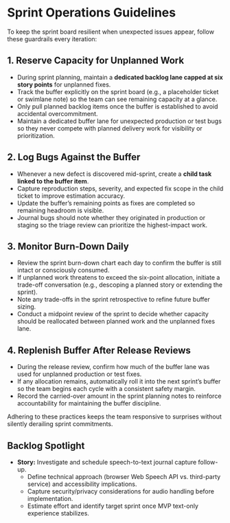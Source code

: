 # Sprint Operations Guidelines

To keep the sprint board resilient when unexpected issues appear, follow these guardrails every iteration:

## 1. Reserve Capacity for Unplanned Work
- During sprint planning, maintain a **dedicated backlog lane capped at six story points** for unplanned fixes.
- Track the buffer explicitly on the sprint board (e.g., a placeholder ticket or swimlane note) so the team can see remaining capacity at a glance.
- Only pull planned backlog items once the buffer is established to avoid accidental overcommitment.
- Maintain a dedicated buffer lane for unexpected production or test bugs so they never compete with planned delivery work for visibility or prioritization.

## 2. Log Bugs Against the Buffer
- Whenever a new defect is discovered mid-sprint, create a **child task linked to the buffer item**.
- Capture reproduction steps, severity, and expected fix scope in the child ticket to improve estimation accuracy.
- Update the buffer’s remaining points as fixes are completed so remaining headroom is visible.
- Journal bugs should note whether they originated in production or staging so the triage review can prioritize the highest-impact work.

## 3. Monitor Burn-Down Daily
- Review the sprint burn-down chart each day to confirm the buffer is still intact or consciously consumed.
- If unplanned work threatens to exceed the six-point allocation, initiate a trade-off conversation (e.g., descoping a planned story or extending the sprint).
- Note any trade-offs in the sprint retrospective to refine future buffer sizing.
- Conduct a midpoint review of the sprint to decide whether capacity should be reallocated between planned work and the unplanned fixes lane.

## 4. Replenish Buffer After Release Reviews
- During the release review, confirm how much of the buffer lane was used for unplanned production or test fixes.
- If any allocation remains, automatically roll it into the next sprint’s buffer so the team begins each cycle with a consistent safety margin.
- Record the carried-over amount in the sprint planning notes to reinforce accountability for maintaining the buffer discipline.

Adhering to these practices keeps the team responsive to surprises without silently derailing sprint commitments.

## Backlog Spotlight
- **Story:** Investigate and schedule speech-to-text journal capture follow-up.
  - Define technical approach (browser Web Speech API vs. third-party service) and accessibility implications.
  - Capture security/privacy considerations for audio handling before implementation.
  - Estimate effort and identify target sprint once MVP text-only experience stabilizes.
